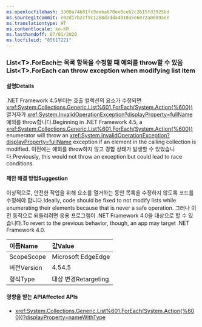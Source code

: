 ```yaml
---
ms.openlocfilehash: 3300a74b81fc9eeba670ee0ceb2c2615fd3925bd
ms.sourcegitcommit: e02d17b2cf9c1258dadda4810a5e6072a0089aee
ms.translationtype: HT
ms.contentlocale: ko-KR
ms.lasthandoff: 07/01/2020
ms.locfileid: "85617221"
---
```

### <a name="listlttgtforeach-can-throw-exception-when-modifying-list-item"></a><span data-ttu-id="2fb42-101">List&lt;T&gt;.ForEach는 목록 항목을 수정할 때 예외를 throw할 수 있음</span><span class="sxs-lookup"><span data-stu-id="2fb42-101">List&lt;T&gt;.ForEach can throw exception when modifying list item</span></span>

#### <a name="details"></a><span data-ttu-id="2fb42-102">설명</span><span class="sxs-lookup"><span data-stu-id="2fb42-102">Details</span></span>

<span data-ttu-id="2fb42-103">.NET Framework 4.5부터는 호출 컬렉션의 요소가 수정되면 <xref:System.Collections.Generic.List%601.ForEach(System.Action{%600})> 열거자가 <xref:System.InvalidOperationException?displayProperty=fullName> 예외를 throw합니다.</span><span class="sxs-lookup"><span data-stu-id="2fb42-103">Beginning in .NET Framework 4.5, a <xref:System.Collections.Generic.List%601.ForEach(System.Action{%600})> enumerator will throw an <xref:System.InvalidOperationException?displayProperty=fullName> exception if an element in the calling collection is modified.</span></span> <span data-ttu-id="2fb42-104">이전에는 예외를 throw하지 않고 경합 상태가 발생할 수 있었습니다.</span><span class="sxs-lookup"><span data-stu-id="2fb42-104">Previously, this would not throw an exception but could lead to race conditions.</span></span>

#### <a name="suggestion"></a><span data-ttu-id="2fb42-105">제안 해결 방법</span><span class="sxs-lookup"><span data-stu-id="2fb42-105">Suggestion</span></span>

<span data-ttu-id="2fb42-106">이상적으로, 안전한 작업을 위해 요소를 열거하는 동안 목록을 수정하지 않도록 코드를 수정해야 합니다.</span><span class="sxs-lookup"><span data-stu-id="2fb42-106">Ideally, code should be fixed to not modify lists while enumerating their elements because that is never a safe operation.</span></span> <span data-ttu-id="2fb42-107">그러나 이전 동작으로 되돌리려면 응용 프로그램이 .NET Framework 4.0을 대상으로 할 수 있습니다.</span><span class="sxs-lookup"><span data-stu-id="2fb42-107">To revert to the previous behavior, though, an app may target .NET Framework 4.0.</span></span>

| <span data-ttu-id="2fb42-108">이름</span><span class="sxs-lookup"><span data-stu-id="2fb42-108">Name</span></span>    | <span data-ttu-id="2fb42-109">값</span><span class="sxs-lookup"><span data-stu-id="2fb42-109">Value</span></span>       |
|:--------|:------------|
| <span data-ttu-id="2fb42-110">Scope</span><span class="sxs-lookup"><span data-stu-id="2fb42-110">Scope</span></span>   | <span data-ttu-id="2fb42-111">Microsoft Edge</span><span class="sxs-lookup"><span data-stu-id="2fb42-111">Edge</span></span>        |
| <span data-ttu-id="2fb42-112">버전</span><span class="sxs-lookup"><span data-stu-id="2fb42-112">Version</span></span> | <span data-ttu-id="2fb42-113">4.5</span><span class="sxs-lookup"><span data-stu-id="2fb42-113">4.5</span></span>         |
| <span data-ttu-id="2fb42-114">형식</span><span class="sxs-lookup"><span data-stu-id="2fb42-114">Type</span></span>    | <span data-ttu-id="2fb42-115">대상 변경</span><span class="sxs-lookup"><span data-stu-id="2fb42-115">Retargeting</span></span> |

#### <a name="affected-apis"></a><span data-ttu-id="2fb42-116">영향을 받는 API</span><span class="sxs-lookup"><span data-stu-id="2fb42-116">Affected APIs</span></span>

- <xref:System.Collections.Generic.List%601.ForEach(System.Action{%600})?displayProperty=nameWithType>
